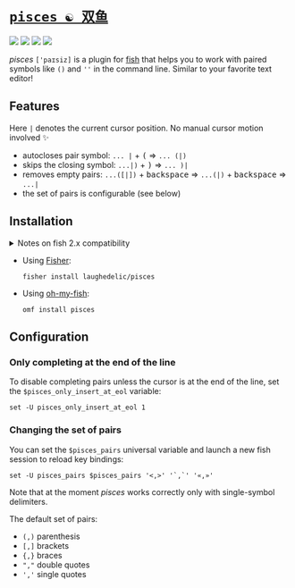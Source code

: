 # [`pisces ☯ 双鱼`](https://en.wikipedia.org/wiki/Pisces_(astrology))

[![](https://img.shields.io/github/v/release/laughedelic/pisces?color=brightgreen)](https://github.com/laughedelic/pisces/releases/latest)
[![](https://img.shields.io/badge/fish--shell-2.3+-blue.svg)](https://github.com/fish-shell/fish-shell/releases)
[![](https://img.shields.io/badge/license-LGPLv3-blue.svg)](https://www.tldrlegal.com/l/lgpl-3.0)
[![](https://img.shields.io/badge/contact-gitter_chat-dd1054.svg)](https://gitter.im/laughedelic/pisces)

_pisces_ `['paɪsiz]` is a plugin for [fish](https://fishshell.com/) that helps you to work with paired symbols like `()` and `''` in the command line. Similar to your favorite text editor!

## Features

Here `|` denotes the current cursor position. No manual cursor motion involved :sparkles:

- autocloses pair symbol:
  `... |` + <kbd>(</kbd> ⇒
  `... (|)`
- skips the closing symbol:
  `...|)` + <kbd>)</kbd> ⇒
  `... )|`
- removes empty pairs:
  `...([|])` + <kbd>backspace</kbd> ⇒
  `...(|)` + <kbd>backspace</kbd> ⇒
  `...|`
- the set of pairs is configurable (see below)

## Installation

<details>
<summary>Notes on fish 2.x compatibility</summary>

> The _minimum recommended_ version of fish is v2.6, because
> - it has a feature called [_bracketed (a.k.a safe) paste_](https://github.com/fish-shell/fish-shell/pull/3871) which solves the problem with pasting strings containing paired symbols (they get autoclosed), see [#6](https://github.com/laughedelic/pisces/issues/6) for details.
>
> The _minimum required_ version of fish is v2.3, because
> - there was a bug [#2210](https://github.com/fish-shell/fish-shell/issues/2210) in v2.2 which would brake quotes handling
> - it uses `string` builtin which was introduced in v2.3

</details>

- Using [Fisher](https://github.com/jorgebucaran/fisher):

  ```fish
  fisher install laughedelic/pisces
  ```

- Using [oh-my-fish](https://github.com/oh-my-fish/oh-my-fish):

  ```fish
  omf install pisces
  ```

## Configuration

### Only completing at the end of the line

To disable completing pairs unless the cursor is at the end of the line, set the `$pisces_only_insert_at_eol` variable:

```fish
set -U pisces_only_insert_at_eol 1
```

### Changing the set of pairs

You can set the `$pisces_pairs` universal variable and launch a new fish session to reload key bindings:

```fish
set -U pisces_pairs $pisces_pairs '<,>' '`,`' '«,»'
```

Note that at the moment _pisces_ works correctly only with single-symbol delimiters.

The default set of pairs:

- `(,)` parenthesis
- `[,]` brackets
- `{,}` braces
- `","` double quotes
- `','` single quotes
